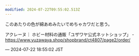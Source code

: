 ```yaml
---
modified: 2024-07-22T09:55:02.513Z
---
```


<p>このあたりの色が綿あめみたいでめちゃカワだと思う。</p><p>アクレーヌ｜ ホビー材料の通販「ユザワヤ公式ネットショップ」 - <a href="https://www.yuzawaya.shop/shopbrand/ct4807/page2/order/" target="_blank" rel="nofollow noopener noreferrer" translate="no"><span class="invisible">https://www.</span><span class="ellipsis">yuzawaya.shop/shopbrand/ct4807</span><span class="invisible">/page2/order/</span></a></p>

&mdash; 2024-07-22 18:55:02 JST

<!-- Original URL: https://mastodon.social/@sakuramochi0/112829536830294100-->
